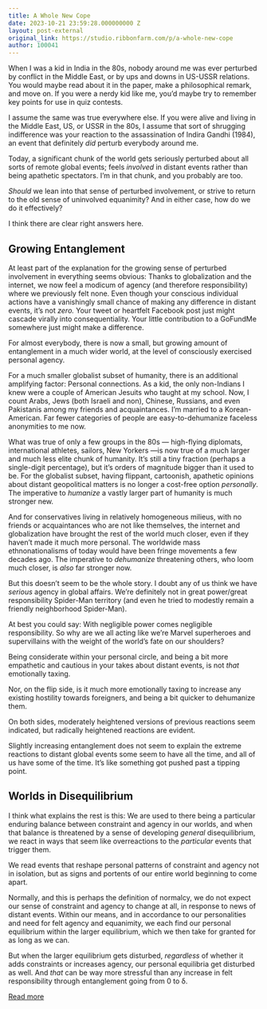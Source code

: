 ```yaml
---
title: A Whole New Cope
date: 2023-10-21 23:59:28.000000000 Z
layout: post-external
original_link: https://studio.ribbonfarm.com/p/a-whole-new-cope
author: 100041
---
```


When I was a kid in India in the 80s, nobody around me was ever perturbed by conflict in the Middle East, or by ups and downs in US-USSR relations. You would maybe read about it in the paper, make a philosophical remark, and move on. If you were a nerdy kid like me, you’d maybe try to remember key points for use in quiz contests.

I assume the same was true everywhere else. If you were alive and living in the Middle East, US, or USSR in the 80s, I assume that sort of shrugging indifference was your reaction to the assassination of Indira Gandhi (1984), an event that definitely _did_ perturb everybody around me.

Today, a significant chunk of the world gets seriously perturbed about all sorts of remote global events; feels _involved_ in distant events rather than being apathetic spectators. I’m in that chunk, and you probably are too.

_Should_ we lean into that sense of perturbed involvement, or strive to return to the old sense of uninvolved equanimity? And in either case, how do we do it effectively?

I think there are clear right answers here.

## Growing Entanglement

At least part of the explanation for the growing sense of perturbed involvement in everything seems obvious: Thanks to globalization and the internet, we now feel a modicum of agency (and therefore responsibility) where we previously felt none. Even though your conscious individual actions have a vanishingly small chance of making any difference in distant events, it’s not _zero._ Your tweet or heartfelt Facebook post just might cascade virally into consequentiality. Your little contribution to a GoFundMe somewhere just might make a difference.

For almost everybody, there is now a small, but growing amount of entanglement in a much wider world, at the level of consciously exercised personal agency.

For a much smaller globalist subset of humanity, there is an additional amplifying factor: Personal connections. As a kid, the only non-Indians I knew were a couple of American Jesuits who taught at my school. Now, I count Arabs, Jews (both Israeli and non), Chinese, Russians, and even Pakistanis among my friends and acquaintances. I’m married to a Korean-American. Far fewer categories of people are easy-to-dehumanize faceless anonymities to me now.

What was true of only a few groups in the 80s — high-flying diplomats, international athletes, sailors, New Yorkers —is now true of a much larger and much less elite chunk of humanity. It’s still a tiny fraction (perhaps a single-digit percentage), but it’s orders of magnitude bigger than it used to be. For the globalist subset, having flippant, cartoonish, apathetic opinions about distant geopolitical matters is no longer a cost-free option _personally_. The imperative to _humanize_ a vastly larger part of humanity is much stronger new.

And for conservatives living in relatively homogeneous milieus, with no friends or acquaintances who are not like themselves, the internet and globalization have brought the rest of the world much closer, even if they haven’t made it much more personal. The worldwide mass ethnonationalisms of today would have been fringe movements a few decades ago. The imperative to _dehumanize_ threatening others, who loom much closer, is _also_ far stronger now.

But this doesn’t seem to be the whole story. I doubt any of us think we have _serious_ agency in global affairs. We’re definitely not in great power/great responsibility Spider-Man territory (and even he tried to modestly remain a friendly neighborhood Spider-Man).

At best you could say: With negligible power comes negligible responsibility. So why are we all acting like we’re Marvel superheroes and supervillains with the weight of the world’s fate on our shoulders?

Being considerate within your personal circle, and being a bit more empathetic and cautious in your takes about distant events, is not _that_ emotionally taxing.

Nor, on the flip side, is it much more emotionally taxing to increase any existing hostility towards foreigners, and being a bit quicker to dehumanize them.

On both sides, moderately heightened versions of previous reactions seem indicated, but radically heightened reactions are evident.

Slightly increasing entanglement does not seem to explain the extreme reactions to distant global events some seem to have all the time, and all of us have some of the time. It’s like something got pushed past a tipping point.

## Worlds in Disequilibrium

I think what explains the rest is this: We are used to there being a particular enduring balance between constraint and agency in our worlds, and when that balance is threatened by a sense of developing _general_ disequilibrium, we react in ways that seem like overreactions to the _particular_ events that trigger them.

We read events that reshape personal patterns of constraint and agency not in isolation, but as signs and portents of our entire world beginning to come apart.

Normally, and this is perhaps the definition of normalcy, we do not expect our sense of constraint and agency to change at all, in response to news of distant events. Within our means, and in accordance to our personalities and need for felt agency and equanimity, we each find our personal equilibrium within the larger equilibrium, which we then take for granted for as long as we can.

But when the larger equilibrium gets disturbed, _regardless_ of whether it adds constraints or increases agency, our personal equilibria get disturbed as well. And _that_ can be way more stressful than any increase in felt responsibility through entanglement going from 0 to δ.

[Read more](https://studio.ribbonfarm.com/p/a-whole-new-cope)

